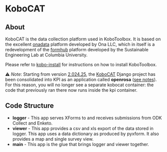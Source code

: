 # KoboCAT

## About

KoboCAT is the data collection platform used in KoboToolbox. It is based
on the excellent [onadata](http://github.com/onaio/onadata) platform
developed by Ona LLC, which in itself is a redevelopment of the
[formhub](http://github.com/SEL-Columbia/formhub) platform developed by
the Sustainable Engineering Lab at Columbia University.

Please refer to
[kobo-install](https://github.com/kobotoolbox/kobo-install) for
instructions on how to install KoboToolbox.

⚠️ _Note_: Starting from version [2.024.25](https://github.com/kobotoolbox/kpi/releases/tag/2.024.25),
the [KoboCAT](https://github.com/kobotoolbox/kobocat/) Django project has been consolidated into KPI as an application called **openrosa** ([see notes](./MIGRATION_AS_DJANGO_APP.md)).
For this reason, you will no longer see a separate kobocat container: the code that previously ran there now runs inside the kpi container.


## Code Structure

  - **logger** - This app serves XForms to and receives submissions from
    ODK Collect and Enketo.
  - **viewer** - This app provides a csv and xls export of the data
    stored in logger. This app uses a data dictionary as produced by
    pyxform. It also provides a map and single survey view.
  - **main** - This app is the glue that brings logger and viewer
    together.
